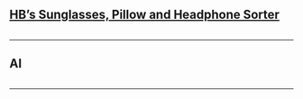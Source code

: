 <html>
<body>
  <a href="https://editor.p5js.org/21berrha/present/GZwJo7k76"><h2>HB’s Sunglasses, Pillow and Headphone Sorter</h2></a>
  <img src="">
  <hr>
  <h2>AI</h2>
  <img src="">
  <hr> 
</body>
</html>

